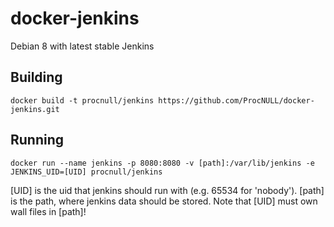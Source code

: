 # docker-jenkins
Debian 8 with latest stable Jenkins

## Building
`docker build -t procnull/jenkins https://github.com/ProcNULL/docker-jenkins.git`

## Running
`docker run --name jenkins -p 8080:8080 -v [path]:/var/lib/jenkins -e JENKINS_UID=[UID] procnull/jenkins`

[UID] is the uid that jenkins should run with (e.g. 65534 for 'nobody').
[path] is the path, where jenkins data should be stored.
Note that [UID] must own wall files in [path]!
